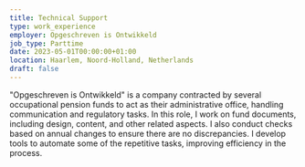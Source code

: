 ```yaml
---
title: Technical Support
type: work_experience
employer: Opgeschreven is Ontwikkeld
job_type: Parttime
date: 2023-05-01T00:00:00+01:00
location: Haarlem, Noord-Holland, Netherlands
draft: false
---
```

"Opgeschreven is Ontwikkeld" is a company contracted by several occupational pension funds to act as their administrative office, handling communication and regulatory tasks. In this role, I work on fund documents, including design, content, and other related aspects. I also conduct checks based on annual changes to ensure there are no discrepancies. I develop tools to automate some of the repetitive tasks, improving efficiency in the process.